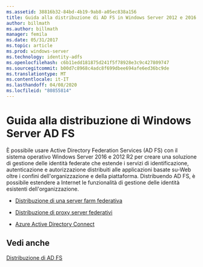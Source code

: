 ```yaml
---
ms.assetid: 38816b32-84bd-4b19-9ab8-a05ec838a156
title: Guida alla distribuzione di AD FS in Windows Server 2012 e 2016 R2
author: billmath
ms.author: billmath
manager: femila
ms.date: 05/31/2017
ms.topic: article
ms.prod: windows-server
ms.technology: identity-adfs
ms.openlocfilehash: c6b11edd181875d241f5f78928e3c9c427809747
ms.sourcegitcommit: b00d7c8968c4adc8f699dbee694afe6ed36bc9de
ms.translationtype: MT
ms.contentlocale: it-IT
ms.lasthandoff: 04/08/2020
ms.locfileid: "80855814"
---
```

# <a name="windows-server-ad-fs-deployment-guide"></a>Guida alla distribuzione di Windows Server AD FS


È possibile usare Active Directory Federation Services \(AD FS\) con il sistema operativo Windows Server 2016 e 2012 R2 per creare una soluzione di gestione delle identità federate che estende i servizi di identificazione, autenticazione e autorizzazione distribuiti alle applicazioni basate su\-Web oltre i confini dell'organizzazione e della piattaforma. Distribuendo AD FS, è possibile estendere a Internet le funzionalità di gestione delle identità esistenti dell'organizzazione.  
  
-   [Distribuzione di una server farm federativa](Deploying-a-Federation-Server-Farm.md)  
  
-   [Distribuzione di proxy server federativi](Deploying-Federation-Server-Proxies.md)  
  
-   [Azure Active Directory Connect](Azure-Active-Directory-Connect.md)  
  
## <a name="see-also"></a>Vedi anche  
[Distribuzione di AD FS](../../ad-fs/AD-FS-Deployment.md)  

  

